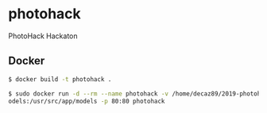 # photohack
PhotoHack Hackaton

Docker
------

```bash
$ docker build -t photohack .

$ sudo docker run -d --rm --name photohack -v /home/decaz89/2019-photohack/m
odels:/usr/src/app/models -p 80:80 photohack
```
